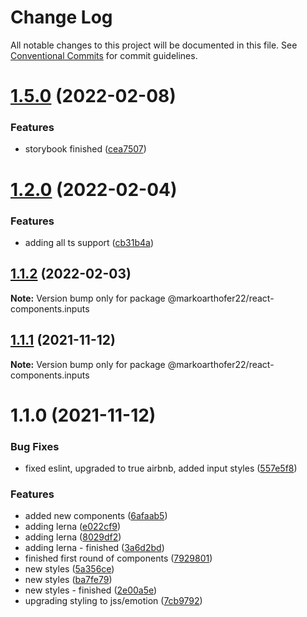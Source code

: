 # Change Log

All notable changes to this project will be documented in this file.
See [Conventional Commits](https://conventionalcommits.org) for commit guidelines.

# [1.5.0](https://github.com/markoarthofer22/react-components/compare/@markoarthofer22/react-components.inputs@1.2.0...@markoarthofer22/react-components.inputs@1.5.0) (2022-02-08)


### Features

* storybook finished ([cea7507](https://github.com/markoarthofer22/react-components/commit/cea7507f41f22e5f3d3eb5aee0ef82dd3e285890))





# [1.2.0](https://github.com/markoarthofer22/react-components/compare/@markoarthofer22/react-components.inputs@1.1.2...@markoarthofer22/react-components.inputs@1.2.0) (2022-02-04)


### Features

* adding all ts support ([cb31b4a](https://github.com/markoarthofer22/react-components/commit/cb31b4aee37bcd4a7617a49d61b181a4bde72574))





## [1.1.2](https://github.com/markoarthofer22/react-components/compare/@markoarthofer22/react-components.inputs@1.1.1...@markoarthofer22/react-components.inputs@1.1.2) (2022-02-03)

**Note:** Version bump only for package @markoarthofer22/react-components.inputs





## [1.1.1](https://github.com/markoarthofer22/react-components/compare/@markoarthofer22/react-components.inputs@1.1.0...@markoarthofer22/react-components.inputs@1.1.1) (2021-11-12)

**Note:** Version bump only for package @markoarthofer22/react-components.inputs





# 1.1.0 (2021-11-12)


### Bug Fixes

* fixed eslint, upgraded to true airbnb, added input styles ([557e5f8](https://github.com/markoarthofer22/react-components/commit/557e5f8b8c9ebdc2bc8602b576dda26cbd444a05))


### Features

* added new components ([6afaab5](https://github.com/markoarthofer22/react-components/commit/6afaab5ff151bda6e321540ffcfbaeb1b31b580e))
* adding lerna ([e022cf9](https://github.com/markoarthofer22/react-components/commit/e022cf9212fdb73dc59bbb257ef37ad2883be86e))
* adding lerna ([8029df2](https://github.com/markoarthofer22/react-components/commit/8029df269418d941a0a44f5d92a65dbe5fd854cf))
* adding lerna - finished ([3a6d2bd](https://github.com/markoarthofer22/react-components/commit/3a6d2bd05ae4ea91d1150b5d94d9097c94206911))
* finished first round of components ([7929801](https://github.com/markoarthofer22/react-components/commit/7929801a0275154b394f70e3c2cd7a63e57dff73))
* new styles ([5a356ce](https://github.com/markoarthofer22/react-components/commit/5a356ce259591a4a04c9da246c1f6b280b7287f3))
* new styles ([ba7fe79](https://github.com/markoarthofer22/react-components/commit/ba7fe794803cc0453a6d8692c3dad6594eb7b16c))
* new styles - finished ([2e00a5e](https://github.com/markoarthofer22/react-components/commit/2e00a5e9752c8bac2a09b3e7b0be24d43158af36))
* upgrading styling to jss/emotion ([7cb9792](https://github.com/markoarthofer22/react-components/commit/7cb979253c5b6b7f593e6f2954c1abc5f333980c))
